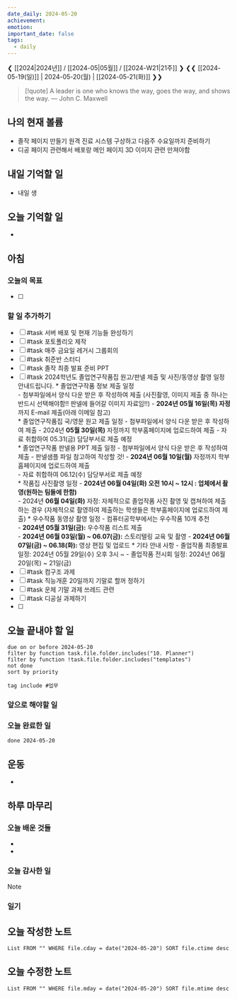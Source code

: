 ```yaml
---
date_daily: 2024-05-20
achievement: 
emotion: 
important_date: false
tags:
  - daily
---
```

❮ [[2024|2024년]] / [[2024-05|05월]] / [[2024-W21|21주]] ❯
❮❮ [[2024-05-19(일)]] | 2024-05-20(월) | [[2024-05-21(화)]] ❯❯

> [!quote] A leader is one who knows the way, goes the way, and shows the way.
> — John C. Maxwell
## 나의 현재 볼륨
* 졸작 페이지 만들기 원격 진료 시스템 구상하고 다음주 수요일까지 준비하기
* 디공 페이지 관련해서 배포랑 메인 페이지 3D 이미지 관련 만져야함
## 내일 기억할 일
- 내일 생
## 오늘 기억할 일
* 


## 아침

### 오늘의 목표

- [ ] 

### 할 일 추가하기

- [ ] #task 서버 배포 및 현재 기능들 완성하기
- [ ] #task 포토폴리오 제작
- [ ] #task 매주 금요일 레거시 그룹회의
- [ ] #task 취준반 스터디
- [ ] #task 졸작 최종 발표 준비 PPT
- [ ] #task 2024학년도 졸업연구작품집 원고/판넬 제출 및 사진/동영상 촬영 일정 안내드립니다.  * 졸업연구작품 정보 제출 일정  
       - 첨부파일에서 양식 다운 받은 후 작성하여 제출     (사진촬영, 이미지 제출 중 하나는 반드시 선택해야함!! 판넬에 들어갈 이미지 자료임!!)    - **2024년 05월 16일(목) 자정**까지 E-mail 제출(아래 이메일 참고)  
         * 졸업연구작품집 국/영문 원고 제출 일정   - 첨부파일에서 양식 다운 받은 후 작성하여 제출   - 2024년 **05월 30일(목)** 자정까지 학부홈페이지에 업로드하여 제출   - 자료 취합하여 05.31(금) 담당부서로 제출 예정  
           * 졸업연구작품 판넬용 PPT 제출 일정   - 첨부파일에서 양식 다운 받은 후 작성하여 제출   - 판넬샘플 파일 참고하여 작성할 것!   - **2024년 06월 10일(월)** 자정까지 학부홈페이지에 업로드하여 제출  
              - 자료 취합하여 06.12(수) 담당부서로 제출 예정  
                * 작품집 사진촬영 일정   - **2024년 06월 04일(화) 오전 10시 ~ 12시 : 업체에서 촬영(원하는 팀들에 한함)**   
                  - 2024년 **06월 04일(화)** 자정: 자체적으로 졸업작품 사진 촬영 및 캡쳐하여 제출하는 경우     (자체적으로 촬영하여 제출하는 학생들은 학부홈페이지에 업로드하여 제출)  * 우수작품 동영상 촬영 일정   - 컴퓨터공학부에서는 우수작품 10개 추천   
                    - **2024년 05월 31일(금):** 우수작품 리스트 제출   
                      - **2024년 06월 03일(월) ~ 06.07(금):** 스토리텔링 교육 및 촬영   -
                         **2024년 06월 07일(금) ~ 06.18(화):** 영상 편집 및 업로드  * 기타 안내 사항   - 졸업작품 최종발표 일정: 2024년 05월 29일(수) 오후 3시 ~   - 졸업작품 전시회 일정: 2024년 06월 20일(목) ~ 21일(금) 
- [ ] #task 컴구조 과제
- [ ] #task 직능개훈 20일까지 기말로 할꺼 정하기
- [ ] #task 운체 기말 과제 쓰레드 관련
- [ ] #task 디공실 과제하기
- [ ] 

## 오늘 끝내야 할 일
```tasks
due on or before 2024-05-20
filter by function task.file.folder.includes("10. Planner")
filter by function !task.file.folder.includes("templates")
not done
sort by priority
```
```tasks
tag include #업무 
```

### 앞으로 해야할 일


### 오늘 완료한 일
```tasks
done 2024-05-20
```

## 운동
- 

## 하루 마무리
### 오늘 배운 것들
- 
- 
### 오늘 감사한 일
>[!note]
>
### 일기

## 오늘 작성한 노트
```dataview
List FROM "" WHERE file.cday = date("2024-05-20") SORT file.ctime desc

```

## 오늘 수정한 노트
```dataview
List FROM "" WHERE file.mday = date("2024-05-20") SORT file.mtime desc


```
